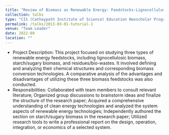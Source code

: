 ```yaml
---
title: "Review of Biomass as Renewable Energy: Feedstocks-Lignocellulosic Biomass, Starch & Sugary Biomass, and Residues & Bio-wastes Study"
collection: talks
type: "CIS (Cathaypath Institute of Science) Education Neoscholar Programme Project on Renewable Energy"
permalink: /talks/2013-03-01-tutorial-1
venue: "Team Leader"
date: 2022-09
location: ""
---
```


* Project Description: This project focused on studying three types of renewable energy feedstocks, including lignocellulosic biomass, starch/sugary biomass, and residues/bio-wastes. It involved defining and analyzing their chemical structures and corresponding biomass conversion technologies. A comparative analysis of the advantages and disadvantages of utilizing these three biomass feedstocks was also conducted.
* Responsibilities: Collaborated with team members to consult relevant literature; Organized group discussions to brainstorm ideas and finalize the structure of the research paper; Acquired a comprehensive understanding of clean energy technologies and analyzed the system aspects of renewable energy technologies; Independently authored the section on starch/sugary biomass in the research paper; Utilized research tools to write a professional report on the design, operation, integration, or economics of a selected system.
